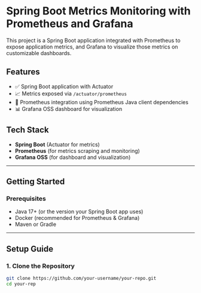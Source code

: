 
# Spring Boot Metrics Monitoring with Prometheus and Grafana

This project is a Spring Boot application integrated with Prometheus to expose application metrics, and Grafana to visualize those metrics on customizable dashboards.

## Features

- ✅ Spring Boot application with Actuator
- 📈 Metrics exposed via `/actuator/prometheus`
- 🔗 Prometheus integration using Prometheus Java client dependencies
- 📊 Grafana OSS dashboard for visualization

## Tech Stack

- **Spring Boot** (Actuator for metrics)
- **Prometheus** (for metrics scraping and monitoring)
- **Grafana OSS** (for dashboard and visualization)

---

## Getting Started

### Prerequisites

- Java 17+ (or the version your Spring Boot app uses)
- Docker (recommended for Prometheus & Grafana)
- Maven or Gradle

---

## Setup Guide

### 1. Clone the Repository

```bash
git clone https://github.com/your-username/your-repo.git
cd your-rep
